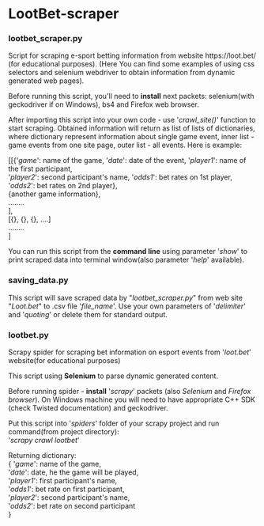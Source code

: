 # LootBet-scraper
<h3>lootbet_scraper.py</h3>
<p>Script for scraping e-sport betting information from website https://loot.bet/ (for educational purposes).
    (Here You can find some examples of using css selectors and selenium webdriver to obtain information
    from dynamic generated web pages).</p>
   <p> Before running this script, you'll need to <b>install</b> next packets: selenium(with geckodriver if on Windows), 
    bs4 and Firefox web browser.</p>
    <p>After importing this script into your own code - use '<i>crawl_site()</i>' function to start scraping. Obtained 
    information will return as list of lists of dictionaries, where dictionary represent information 
    about single game event, inner list - game events from one site page, outer list - all events.
    Here is example:</p>
    [[{'<i>game</i>': name of the game, '<i>date</i>': date of the event, '<i>player1</i>': name of the first participant,</br>
     '<i>player2</i>': second participant's name, '<i>odds1</i>': bet rates on 1st player, '<i>odds2</i>': bet rates on 2nd player},</br>
     {another game information},</br> 
     ........</br>
     ],</br>
     [{}, {}, {}, ....]</br>
     ........</br>
    ]</br>  
    <p>You can run this script from the <b>command line</b> using parameter '<i>show</i>' to print scraped data into terminal 
    window(also parameter '<i>help</i>' available).</p> 
<h3>saving_data.py</h3>
<p>This script will save scraped data by "<i>lootbet_scraper.py</i>" from web site "<i>Loot.bet</i>" to .csv file '<i>file_name</i>'.
    Use your own parameters of '<i>delimiter</i>' and '<i>quoting</i>' or delete them for standard output.</p> 
<h3>lootbet.py</h3>
<p>Scrapy spider for scraping bet information on esport events from '<i>loot.bet</i>' website(for educational purposes)</p>
    <p>This script using <b>Selenium</b> to parse dynamic generated content.</p>  
    <p>Before running spider - <b>install</b> '<i>scrapy</i>' packets (also <i>Selenium</i> and <i>Firefox browser</i>). 
    On Windows machine you will need to have appropriate C++ SDK (check Twisted documentation) and geckodriver.</p>
    <p>Put this script into '<i>spiders</i>' folder of your scrapy project and run command(from project directory):</br>
    '<i>scrapy crawl lootbet</i>'</p>
    <p>Returning dictionary:</br>
    { '<i>game</i>': name of the game,</br>
      '<i>date</i>': date, he the game will be played,</br>
      '<i>player1</i>': first participant's name,</br>
      '<i>odds1</i>': bet rate on first participant,</br>
      '<i>player2</i>': second participant's name,</br>
      '<i>odds2</i>': bet rate on second participant</br>  
    }</br></p>  
